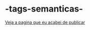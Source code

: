 # -tags-semanticas-

[Veja a pagina que eu acabei de publicar](https://guilhermefes.github.io/-tags-semanticas-/)
